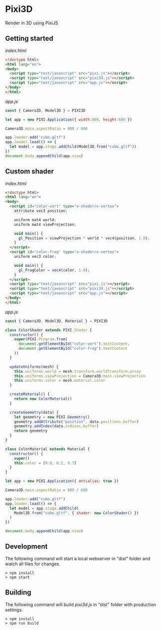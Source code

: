 # Pixi3D
Render in 3D using PixiJS

## Getting started

*index.html*
```html
<!doctype html>
<html lang="en">
<body>
  <script type="text/javascript" src="pixi.js"></script>
  <script type="text/javascript" src="pixi3d.js"></script>
  <script type="text/javascript" src="app.js"></script>
</body>
</html>
```

*app.js*
```javascript
const { Camera3D, Model3D } = PIXI3D

let app = new PIXI.Application({ width:800, height:600 })

Camera3D.main.aspectRatio = 800 / 600

app.loader.add("cube.gltf")
app.loader.load(() => {
  let model = app.stage.addChild(Model3D.from("cube.gltf"))
})
document.body.appendChild(app.view)
```

## Custom shader

*index.html*
```html
<!doctype html>
<html lang="en">
<body>
  <script id="color-vert" type="x-shader/x-vertex">
    attribute vec3 position;

    uniform mat4 world;
    uniform mat4 viewProjection;

    void main() {
      gl_Position = viewProjection * world * vec4(position, 1.0);
    }
  </script>
  <script id="color-frag" type="x-shader/x-vertex">
    uniform vec3 color;

    void main() {
      gl_FragColor = vec4(color, 1.0);
    }
  </script>
  <script type="text/javascript" src="pixi.js"></script>
  <script type="text/javascript" src="pixi3d.js"></script>
  <script type="text/javascript" src="app.js"></script>
</body>
</html>
```

*app.js*
```javascript
const { Camera3D, Model3D, Material } = PIXI3D

class ColorShader extends PIXI.Shader {
  constructor() {
    super(PIXI.Program.from(
      document.getElementById("color-vert").textContent,
      document.getElementById("color-frag").textContent
    ))
  }

  updateUniforms(mesh) {
    this.uniforms.world = mesh.transform.worldTransform.array
    this.uniforms.viewProjection = Camera3D.main.viewProjection
    this.uniforms.color = mesh.material.color
  }

  createMaterial() {
    return new ColorMaterial()
  }

  createGeometry(data) {
    let geometry = new PIXI.Geometry()
    geometry.addAttribute("position", data.positions.buffer)
    geometry.addIndex(data.indices.buffer)
    return geometry
  }
}

class ColorMaterial extends Material {
  constructor() {
    super()
    this.color = [0.8, 0.2, 0.7]
  }
}

let app = new PIXI.Application({ antialias: true })

Camera3D.main.aspectRatio = 800 / 600

app.loader.add("cube.gltf")
app.loader.load(() => {
  let model = app.stage.addChild(
    Model3D.from("cube.gltf", { shader: new ColorShader() })
  )
})

document.body.appendChild(app.view)
```

## Development

The following command will start a local webserver in "dist" folder and watch all files for changes.
```
> npm install
> npm start
```

## Building

The following command will build *pixi3d.js* in "dist" folder with production settings.
```
> npm install
> npm run build
```